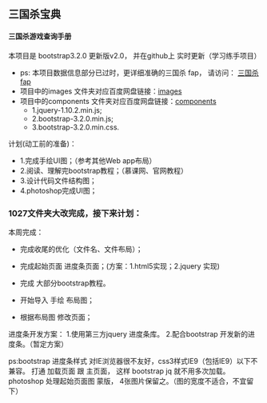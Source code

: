 
## 三国杀宝典

#### 三国杀游戏查询手册

本项目是 bootstrap3.2.0 更新版v2.0，
并在github上 实时更新（学习练手项目）

* ps: 本项目数据信息部分已过时，更详细准确的三国杀 fap， 请访问： [三国杀fap](http://dadao.net/sgs/#) 
* 项目中的images 文件夹对应百度网盘链接：[images](http://pan.baidu.com/s/1sjmEicd) 
* 项目中的components 文件夹对应百度网盘链接：[components](http://pan.baidu.com/s/1i3yzO93)
  * 1.jquery-1.10.2.min.js; 
  * 2.bootstrap-3.2.0.min.js; 
  * 3.bootstrap-3.2.0.min.css.


计划(动工前的准备)：
* 1.完成手绘UI图；（参考其他Web app布局）
* 2.阅读、理解完bootstrap教程；（慕课网、官网教程）
* 3.设计代码文件结构图；
* 4.photoshop完成UI图；

### 1027文件夹大改完成，接下来计划：

本周完成：
* 完成收尾的优化（文件名、文件布局）；
* 完成起始页面 进度条页面；(方案：1.html5实现；2.jquery 实现)
* 完成 大部分bootstrap教程。

* 开始导入 手绘 布局图；
* 根据布局图 修改页面；


进度条开发方案：
1.使用第三方jquery 进度条库。
2.配合bootstrap 开发新的进度条。（暂定方案）

ps:bootstrap 进度条样式 对IE浏览器很不友好，css3样式IE9（包括IE9）以下不兼容。
打通 加载页面 跟 主页面， 这样 bootstrap jq 就不用多次加载。
photoshop 处理起始页面图 蒙版， 4张图片保留之。（图的宽度不适合，不宜留下）
